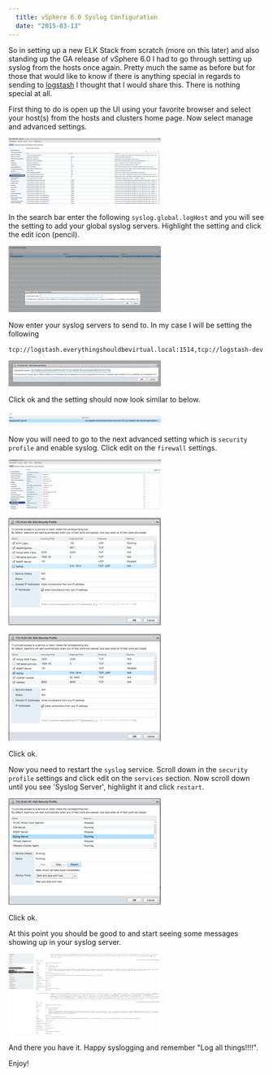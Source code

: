 ```yaml
---
  title: vSphere 6.0 Syslog Configuration
  date: "2015-03-13"
---
```


So in setting up a new ELK Stack from scratch (more on this later) and
also standing up the GA release of vSphere 6.0 I had to go through
setting up syslog from the hosts once again. Pretty much the same as
before but for those that would like to know if there is anything
special in regards to sending to
[logstash](https://everythingshouldbevirtual.com/highly-available-elk-elasticsearch-logstash-kibana-setup "Highly Available ELK (Elasticsearch, Logstash and Kibana) Setup")
I thought that I would share this. There is nothing special at all.

First thing to do is open up the UI using your favorite browser and
select your host(s) from the hosts and clusters home page. Now select
manage and advanced settings.

[![Screen Shot 2015-03-13 at 9.57.35 AM](../../assets/Screen-Shot-2015-03-13-at-9.57.35-AM-300x130.png)](../../assets/Screen-Shot-2015-03-13-at-9.57.35-AM-300x130.png)

In the search bar enter the following `syslog.global.logHost` and you
will see the setting to add your global syslog servers. Highlight the
setting and click the edit icon (pencil).

[![Screen Shot 2015-03-13 at 9.59.31 AM](../../assets/Screen-Shot-2015-03-13-at-9.59.31-AM-300x130.png)](../../assets/Screen-Shot-2015-03-13-at-9.59.31-AM-300x130.png)

Now enter your syslog servers to send to. In my case I will be setting
the following

```bash
tcp://logstash.everythingshouldbevirtual.local:1514,tcp://logstash-dev.everythingshouldbevirtual.local:1514
```

[![Screen Shot 2015-03-13 at 10.01.03 AM](../../assets/Screen-Shot-2015-03-13-at-10.01.03-AM-300x51.png)](../../assets/Screen-Shot-2015-03-13-at-10.01.03-AM-300x51.png)

Click ok and the setting should now look similar to below.

[![Screen Shot 2015-03-13 at 10.01.46 AM](../../assets/Screen-Shot-2015-03-13-at-10.01.46-AM-300x30.png)](../../assets/Screen-Shot-2015-03-13-at-10.01.46-AM-300x30.png)

Now you will need to go to the next advanced setting which is `security profile`
and enable syslog. Click edit on the `firewall` settings.

[![Screen Shot 2015-03-13 at 9.40.18 AM](../../assets/Screen-Shot-2015-03-13-at-9.40.18-AM-300x98.png)](../../assets/Screen-Shot-2015-03-13-at-9.40.18-AM-300x98.png)

[![Screen Shot 2015-03-13 at 9.40.44 AM](../../assets/Screen-Shot-2015-03-13-at-9.40.44-AM-300x211.png)](../../assets/Screen-Shot-2015-03-13-at-9.40.44-AM-300x211.png)

[![Screen Shot 2015-03-13 at 9.41.12 AM](../../assets/Screen-Shot-2015-03-13-at-9.41.12-AM-300x210.png)](../../assets/Screen-Shot-2015-03-13-at-9.41.12-AM-300x210.png)

Click ok.

Now you need to restart the `syslog` service. Scroll down in the
`security profile` settings and click edit on the `services`
section. Now scroll down until you see 'Syslog Server', highlight it
and click `restart`.

[![Screen Shot 2015-03-13 at 9.45.14 AM](../../assets/Screen-Shot-2015-03-13-at-9.45.14-AM-300x209.png)](../../assets/Screen-Shot-2015-03-13-at-9.45.14-AM-300x209.png)

Click ok.

At this point you should be good to and start seeing some messages
showing up in your syslog server.

[![Screen Shot 2015-03-13 at 9.48.27 AM](../../assets/Screen-Shot-2015-03-13-at-9.48.27-AM-300x159.png)](../../assets/Screen-Shot-2015-03-13-at-9.48.27-AM-300x159.png)

And there you have it. Happy syslogging and remember "Log all things!!!!".

Enjoy!
